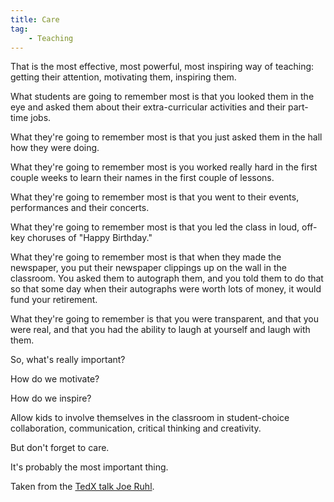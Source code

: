 ```yaml
---
title: Care
tag:
    - Teaching
---
```


That is the most effective, most powerful, most inspiring way of teaching: getting their attention, motivating them, inspiring them.

What students are going to remember most is that you looked them in the eye and asked them about their extra-curricular activities and their part-time jobs.

What they're going to remember most is that you just asked them in the hall how they were doing.

What they're going to remember most is you worked really hard in the first couple weeks to learn their names in the first couple of lessons.

What they're going to remember most is that you went to their events, performances and their concerts.

What they're going to remember most is that you led the class in loud, off-key choruses of "Happy Birthday."

What they're going to remember most is that when they made the newspaper, you put their newspaper clippings up on the wall in the classroom. You asked them to autograph them, and you told them to do that so that some day when their autographs were worth lots of money, it would fund your retirement.

What they're going to remember is that you were transparent, and that you were real, and that you had the ability to laugh at yourself and laugh with them.

So, what's really important?

How do we motivate?

How do we inspire?

Allow kids to involve themselves in the classroom in student-choice collaboration, communication, critical thinking and creativity.

But don't forget to care.

It's probably the most important thing.

Taken from the [TedX talk Joe Ruhl](https://www.youtube.com/watch?v=UCFg9bcW7Bk).
